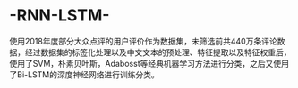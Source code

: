 # -RNN-LSTM-
使用2018年度部分大众点评的用户评价作为数据集，未筛选前共440万条评论数据，经过数据集的标签化处理以及中文文本的预处理、特征提取以及特征权重后，使用了SVM，朴素贝叶斯，Adabosst等经典机器学习方法进行分类，之后又使用了Bi-LSTM的深度神经网络进行训练分类。
